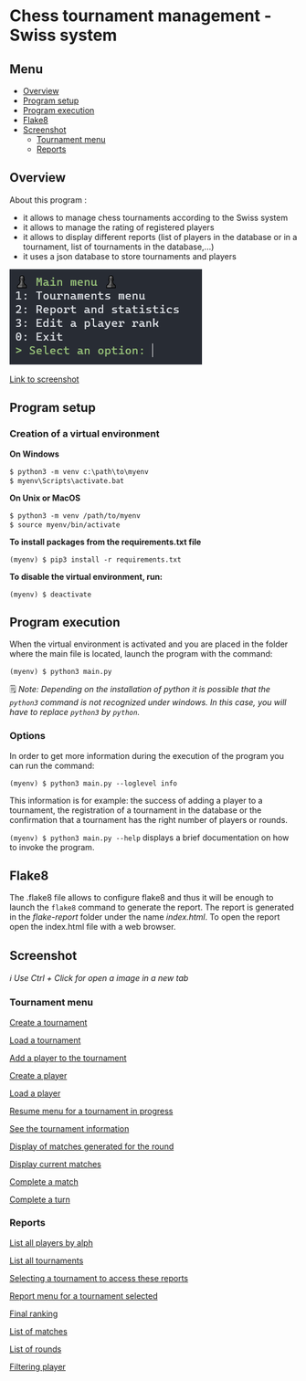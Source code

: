 # Chess tournament management - Swiss system

## Menu

* [Overview](#overview)
* [Program setup](#program-setup)
* [Program execution](#program-execution)
* [Flake8](#flake8)
* [Screenshot](#screenshot)
	- [Tournament menu](#tournament-menu)
	- [Reports](#reports)

## Overview

About this program :
- it allows to manage chess tournaments according to the Swiss system
- it allows to manage the rating of registered players 
- it allows to display different reports (list of players in the database or in a tournament, list of tournaments in the database,...)
- it uses a json database to store tournaments and players

![Screenshot of menu](https://github.com/Prud-homme/image-data-bank/blob/main/projet_4/menu.gif?raw=true)

[Link to screenshot](#screenshot)

## Program setup

### Creation of a virtual environment

**On Windows**
```
$ python3 -m venv c:\path\to\myenv
$ myenv\Scripts\activate.bat
```

**On Unix or MacOS**
```
$ python3 -m venv /path/to/myenv
$ source myenv/bin/activate
```

**To install packages from the requirements.txt file**
```
(myenv) $ pip3 install -r requirements.txt
```

**To disable the virtual environment, run:**
```
(myenv) $ deactivate
```

## Program execution

When the virtual environment is activated and you are placed in the folder where the main file is located, launch the program with the command:
```
(myenv) $ python3 main.py
```
🗒️ *Note: Depending on the installation of python it is possible that the `python3` command is not recognized under windows. In this case, you will have to replace `python3` by `python`.*

### Options

In order to get more information during the execution of the program you can run the command:
```
(myenv) $ python3 main.py --loglevel info
```
This information is for example: the success of adding a player to a tournament, the registration of a tournament in the database or the confirmation that a tournament has the right number of players or rounds.

`(myenv) $ python3 main.py --help` displays a brief documentation on how to invoke the program.

## Flake8

The .flake8 file allows to configure flake8 and thus it will be enough to launch the `flake8` command to generate the report.
The report is generated in the *flake-report* folder under the name *index.html*. To open the report open the index.html file with a web browser.

## Screenshot

*ℹ️ Use Ctrl + Click for open a image in a new tab*

### Tournament menu

[Create a tournament](https://github.com/Prud-homme/image-data-bank/blob/main/projet_4/tournament-menu/create.png?raw=true)

[Load a tournament](https://github.com/Prud-homme/image-data-bank/blob/main/projet_4/tournament-menu/load.png?raw=true)

[Add a player to the tournament](https://github.com/Prud-homme/image-data-bank/blob/main/projet_4/tournament-menu/addplayer.png?raw=true)

[Create a player](https://github.com/Prud-homme/image-data-bank/blob/main/projet_4/tournament-menu/createplayer.png?raw=true)

[Load a player](https://github.com/Prud-homme/image-data-bank/blob/main/projet_4/tournament-menu/loadplayer.png?raw=true)

[Resume menu for a tournament in progress](https://github.com/Prud-homme/image-data-bank/blob/main/projet_4/tournament-menu/tournamentresume.png?raw=true)

[See the tournament information](https://github.com/Prud-homme/image-data-bank/blob/main/projet_4/tournament-menu/tournamentinfo.png?raw=true)

[Display of matches generated for the round](https://github.com/Prud-homme/image-data-bank/blob/main/projet_4/tournament-menu/generation.png?raw=true)

[Display current matches](https://github.com/Prud-homme/image-data-bank/blob/main/projet_4/tournament-menu/displaycurrent.png?raw=true)

[Complete a match](https://github.com/Prud-homme/image-data-bank/blob/main/projet_4/tournament-menu/completematch.png?raw=true)

[Complete a turn](https://github.com/Prud-homme/image-data-bank/blob/main/projet_4/tournament-menu/completeturn.png?raw=true)

### Reports

[List all players by alph](https://github.com/Prud-homme/image-data-bank/blob/main/projet_4/reports-statistics/playeralphabetic.png?raw=true)

[List all tournaments](https://github.com/Prud-homme/image-data-bank/blob/main/projet_4/reports-statistics/listtournaments.png?raw=true)

[Selecting a tournament to access these reports](https://github.com/Prud-homme/image-data-bank/blob/main/projet_4/reports-statistics/abouttounament.png?raw=true)

[Report menu for a tournament selected](https://github.com/Prud-homme/image-data-bank/blob/main/projet_4/reports-statistics/abouttournamentmenu.png?raw=true)

[Final ranking](https://github.com/Prud-homme/image-data-bank/blob/main/projet_4/reports-statistics/abouttournamentfinalranking.png?raw=true)

[List of matches](https://github.com/Prud-homme/image-data-bank/blob/main/projet_4/reports-statistics/abouttournamentmatches.png?raw=true)

[List of rounds](https://github.com/Prud-homme/image-data-bank/blob/main/projet_4/reports-statistics/abouttournamentturn.png?raw=true)

[Filtering player](https://github.com/Prud-homme/image-data-bank/blob/main/projet_4/reports-statistics/filterplayer.png?raw=true)


